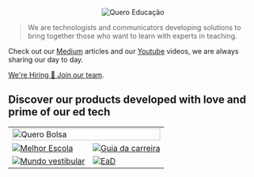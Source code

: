 <p align="center">
  <img src="https://kong.quero.com/logotype-education-light.svg" alt="Quero Educação"/>
</p>

> We are technologists and communicators developing solutions to bring together those who want to learn with experts in teaching.

Check out our [Medium](https://medium.com/techatquero) articles and our
[Youtube](https://www.youtube.com/c/QueroEduca%C3%A7%C3%A3o) videos, we are
always sharing our day to day.

[We're Hiring 💃 Join our team](https://queroeducacao.inhire.app/).

## Discover our products developed with love and prime of our ed tech

<table>
  <tr>
    <td colspan="2">
      <a href="https://querobolsa.com.br/">
        <img src="https://kong.quero.com/og-querobolsa.png" width="100%" alt="Quero Bolsa"/>
      </a>
    </td>
  </tr>
  <tr>
    <td>
      <a href="https://www.melhorescola.com.br/">
        <img src="https://kong.quero.com/og-melhorescola.png" alt="Melhor Escola"/>
      </a>
    </td>
    <td>
      <a href="https://www.guiadacarreira.com.br/">
        <img src="https://kong.quero.com/og-guiadacarreira.png" alt="Guia da carreira"/>
      </a>
    </td>
  </tr>
  <tr>
    <td>
      <a href="https://www.mundovestibular.com.br/">
        <img src="https://kong.quero.com/og-mundovestibular.png" alt="Mundo vestibular"/>
      </a>
    </td>
    <td>
      <a href="https://www.ead.com.br/">
        <img src="https://kong.quero.com/og-ead.png" alt="EaD"/>
      </a>
    </td>
  </tr>
</table>
